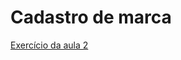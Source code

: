 ﻿# Cadastro de marca

[Exercício da aula 2](https://domynus.atlassian.net/wiki/spaces/DMYWEB/pages/16711681/Treinamento+onboarding#3-Aula%3A-Corre%C3%A7%C3%A3o-do-exerc%C3%ADcio-da-aula-2)
